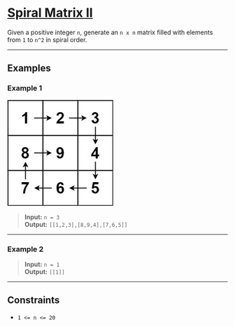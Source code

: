 # [Spiral Matrix II](https://leetcode.com/problems/spiral-matrix-ii/)

Given a positive integer `n`, generate an `n x n` matrix filled with elements from `1` to `n^2` in spiral order.

---

## Examples

### Example 1
![Example 1 Graph](../../Image/59.png)
> **Input:**   `n = 3`  
> **Output:**   `[[1,2,3],[8,9,4],[7,6,5]]`  

---

### Example 2
> **Input:**   `n = 1`  
> **Output:**   `[[1]]`  

---

## Constraints
- `1 <= n <= 20`
